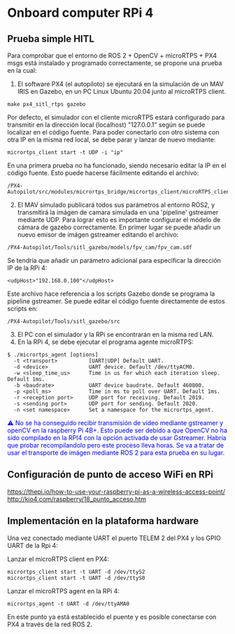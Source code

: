 # Onboard computer RPi 4
## Prueba simple HITL
Para comprobar que el entorno de ROS 2 + OpenCV + microRTPS + PX4 msgs está instalado y programado correctamente, se propone una prueba en la cual:
1. El software PX4 (el autopiloto) se ejecutará en la simulación de un MAV IRIS en Gazebo, en un PC Linux Ubuntu 20.04 junto al microRTPS client.

```
make px4_sitl_rtps gazebo
```
Por defecto, el simulador con el cliente microRTPS estará configurado para transmitir en la dirección local (localhost) "127.0.0.1" según se puede localizar en el código fuente. Para poder conectarlo con otro sistema con otra IP en la misma red local, se debe parar y lanzar de nuevo mediante:
```
micrortps_client start -t UDP -i "ip"
```
En una primera prueba no ha funcionado, siendo necesario editar la IP en el código fuente. Esto puede hacerse fácilmente editando el archivo:
```
/PX4-Autopilot/src/modules/micrortps_bridge/micrortps_client/microRTPS_client.h
```
2. El MAV simulado publicará todos sus parámetros al entorno ROS2, y transmitirá la imágen de camara simulada en una 'pipeline' gstreamer mediante UDP.
Para lograr esto es importante configurar el módelo de cámara de gazebo correctamente. En primer lugar se puede añadir un nuevo emisor de imágen gstreamer editando el archivo:
```
/PX4-Autopilot/Tools/sitl_gazebo/models/fpv_cam/fpv_cam.sdf
```
Se tendría que añadir un parámetro adicional para especificar la dirección IP de la RPi 4:
```
<udpHost>"192.168.0.100"</udpHost>
```
Este archivo hace referencia a los scripts Gazebo donde se programa la pipeline gstreamer. Se puede editar el código fuente directamente de estos scripts en:
```
/PX4-Autopilot/Tools/sitl_gazebo/src
```

3. El PC con el simulador y la RPi se encontrarán en la misma red LAN.
4. En la RPi 4, se debe ejecutar el programa agente microRTPS:
```
$ ./micrortps_agent [options]
  -t <transport>          [UART|UDP] Default UART.
  -d <device>             UART device. Default /dev/ttyACM0.
  -w <sleep_time_us>      Time in us for which each iteration sleep. Default 1ms.
  -b <baudrate>           UART device baudrate. Default 460800.
  -p <poll_ms>            Time in ms to poll over UART. Default 1ms.
  -r <reception port>     UDP port for receiving. Default 2019.
  -s <sending port>       UDP port for sending. Default 2020.
  -n <set namespace>      Set a namespace for the micrortps_agent.
  ```
<span style="color:blue">⚠️ No se ha conseguido recibir transmisión de vídeo mediante gstreamer y openCV en la raspberry Pi 4B+. Esto puede ser debido a que OpenCV no ha sido compilado en la RPI4 con la opción activada de usar Gstreamer. Habría que probar recompilandolo pero este proceso lleva horas. Se va a tratar de usar el transporte de imágen mediante ROS 2 para esta prueba en su lugar.</span>

## Configuración de punto de acceso WiFi en RPi
https://thepi.io/how-to-use-your-raspberry-pi-as-a-wireless-access-point/
http://kio4.com/raspberry/18_punto_acceso.htm

## Implementación en la plataforma hardware
Una vez conectado mediante UART el puerto TELEM 2 del PX4 y los GPIO UART de la Rpi 4:

Lanzar el microRTPS client en PX4:
```
micrortps_client start -t UART -d /dev/ttyS2
micrortps_client start -t UART -d /dev/ttyS0
```
Lanzar el microRTPS agent en la RPi 4:
```
micrortps_agent -t UART -d /dev/ttyAMA0 
```
En este punto ya está establecido el puente y es posible conectarse con PX4 a través de la red ROS 2.
